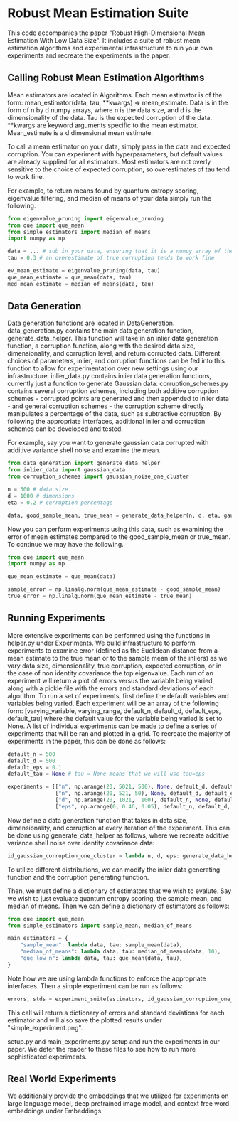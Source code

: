 # Robust Mean Estimation Suite

This code accompanies the paper "Robust High-Dimensional Mean Estimation With Low Data Size". 
It includes a suite of robust mean estimation algorithms and experimental infrastructure to run your own experiments and recreate the experiments in the paper.

## Calling Robust Mean Estimation Algorithms

Mean estimators are located in Algorithms. Each mean estimator is of the form: mean_estimator(data, tau, **kwargs) => mean_estimate. Data is in the form of n by d numpy arrays, where n is the data size, and d is the dimensionality of the data. Tau is the expected corruption of the data. **kwargs are keyword arguments specific to the mean estimator. Mean_estimate is a d dimensional mean estimate.

To call a mean estimator on your data, simply pass in the data and expected corruption. You can experiment with hyperparameters, but default values are already supplied for all estimators. Most estimators are not overly sensitive to the choice of expected corruption, so overestimates of tau tend to work fine.

For example, to return means found by quantum entropy scoring, eigenvalue filtering, and median of means of your data simply run the following.

```python
from eigenvalue_pruning import eigenvalue_pruning
from que import que_mean
from simple_estimators import median_of_means
import numpy as np

data = ... # sub in your data, ensuring that it is a numpy array of the appropriate convention
tau = 0.3 # an overestimate of true corruption tends to work fine

ev_mean_estimate = eigenvalue_pruning(data, tau)
que_mean_estimate = que_mean(data, tau)
med_mean_estimate = median_of_means(data, tau)
```

## Data Generation

Data generation functions are located in DataGeneration. data_generation.py contains the main data generation function, generate_data_helper. This function will take in an inlier data generation function, a corruption function, along with the desired data size, dimensionality, and corruption level, and return corrupted data. Different choices of parameters, inlier, and corruption functions can be fed into this function to allow for experimentation over new settings using our infrastructure. inlier_data.py contains inlier data generation functions, currently just a function to generate Gaussian data. corruption_schemes.py contains several corruption schemes, including both additive corruption schemes - corrupted points are generated and then appended to inlier data - and general corruption schemes - the corruption scheme directly manipulates a percentage of the data, such as subtractive corruption. By following the appropriate interfaces, additional inlier and corruption schemes can be developed and tested.

For example, say you want to generate gaussian data corrupted with additive variance shell noise and examine the mean.

```python
from data_generation import generate_data_helper
from inlier_data import gaussian_data
from corruption_schemes import gaussian_noise_one_cluster

n = 500 # data size
d = 1000 # dimensions
eta = 0.2 # corruption percentage

data, good_sample_mean, true_mean = generate_data_helper(n, d, eta, gaussian_data, gaussian_noise_one_cluster)
```

Now you can perform experiments using this data, such as examining the error of mean estimates compared to the good_sample_mean or true_mean. To continue we may have the following.

```python
from que import que_mean
import numpy as np

que_mean_estimate = que_mean(data)

sample_error = np.linalg.norm(que_mean_estimate - good_sample_mean)
true_error = np.linalg.norm(que_mean_estimate - true_mean)
```

## Running Experiments

More extensive experiments can be performed using the functions in helper.py under Experiments. We build infrastructure to perform experiments to examine error (defined as the Euclidean distance from a mean estimate to the true mean or to the sample mean of the inliers) as we vary data size, dimensionality, true corruption, expected corruption, or in the case of non identity covariance the top eigenvalue. Each run of an experiment will return a plot of errors versus the variable being varied, along with a pickle file with the errors and standard deviations of each algorithm. To run a set of experiments, first define the default variables and variables being varied. Each experiment will be an array of the following form: [varying_variable, varying_range, default_n, default_d, default_eps, default_tau] where the default value for the variable being varied is set to None. A list of individual experiments can be made to define a series of experiments that will be ran and plotted in a grid. To recreate the majority of experiments in the paper, this can be done as follows:

```python
default_n = 500
default_d = 500
default_eps = 0.1
default_tau = None # tau = None means that we will use tau=eps

experiments = [["n", np.arange(20, 5021, 500), None, default_d, default_eps, default_tau],
               ["n", np.arange(20, 521, 50), None, default_d, default_eps, default_tau],
               ["d", np.arange(20, 1021,  100), default_n, None, default_eps, default_tau],
               ["eps", np.arange(0, 0.46, 0.05), default_n, default_d, None, default_tau]]
```

Now define a data generation function that takes in data size, dimensionality, and corruption at every iteration of the experiment. This can be done using generate_data_helper as follows, where we recreate additive variance shell noise over identity covariance data:

```python
id_gaussian_corruption_one_cluster = lambda n, d, eps: generate_data_helper(n, d, eps, uncorrupted_fun=gaussian_data, noise_fun=gaussian_noise_one_cluster, mean_fun=mean_fun)
```

To utilize different distributions, we can modify the inlier data generating function and the corruption generating function.

Then, we must define a dictionary of estimators that we wish to evalute. Say we wish to just evaluate quantum entropy scoring, the sample mean, and median of means. Then we can define a dictionary of estimators as follows:

```python
from que import que_mean
from simple_estimators import sample_mean, median_of_means

main_estimators = {
    "sample_mean": lambda data, tau: sample_mean(data),
    "median_of_means": lambda data, tau: median_of_means(data, 10),
    "que_low_n": lambda data, tau: que_mean(data, tau),
}
```

Note how we are using lambda functions to enforce the appropriate interfaces. Then a simple experiment can be run as follows:

```python
errors, stds = experiment_suite(estimators, id_gaussian_corruption_one_cluster, experiments, runs=5, save_title="simple_experiment")
```

This call will return a dictionary of errors and standard deviations for each estimator and will also save the plotted results under "simple_experiment.png".


setup.py and main_experiments.py setup and run the experiments in our paper. We defer the reader to these files to see how to run more sophisticated experiments. 

## Real World Experiments

We additionally provide the embeddings that we utilized for experiments on large language model, deep pretrained image model, and context free word embeddings under Embeddings. 